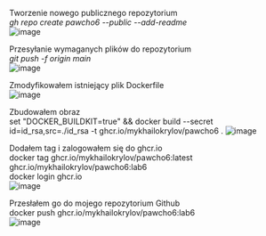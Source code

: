 

Tworzenie nowego publicznego repozytorium <br />
_gh repo create pawcho6 --public --add-readme<br />_
![image](https://github.com/MykhailoKrylov/pawcho6/assets/134151663/4e903094-3b1c-4d96-baa9-0b60cae9610b) <br />

Przesyłanie wymaganych plików do repozytorium <br />
_git push -f origin main <br />_
![image](https://github.com/MykhailoKrylov/pawcho6/assets/134151663/ca2c42a5-3ff0-42a0-99bb-ba882baf5258)<br />

Zmodyfikowałem istniejący plik Dockerfile<br />
![image](https://github.com/MykhailoKrylov/pawcho6/assets/134151663/caed7155-c9bb-4bca-95d8-e6a30d4394e5)<br />


Zbudowałem obraz<br />
set "DOCKER_BUILDKIT=true" && docker build --secret id=id_rsa,src=./id_rsa -t ghcr.io/mykhailokrylov/pawcho6 .
![image](https://github.com/MykhailoKrylov/pawcho6/assets/134151663/7a3b8d7b-a54f-40e1-ab00-498b25f86c94)<br />


Dodałem tag i zalogowałem się do ghcr.io<br />
docker tag ghcr.io/mykhailokrylov/pawcho6:latest ghcr.io/mykhailokrylov/pawcho6:lab6<br />
docker login ghcr.io<br />
![image](https://github.com/MykhailoKrylov/pawcho6/assets/134151663/6ec580c7-3f52-47e6-a015-a4de75ccdb86)<br />

Przesłałem go do mojego repozytorium Github<br />
docker push ghcr.io/mykhailokrylov/pawcho6:lab6<br />
![image](https://github.com/MykhailoKrylov/pawcho6/assets/134151663/7e0653ad-0caf-48ba-bc2e-5bd32036a873)<br />
